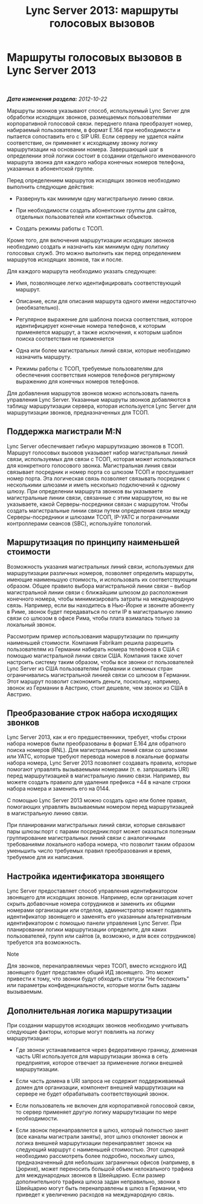 ﻿---
title: 'Lync Server 2013: маршруты голосовых вызовов'
TOCTitle: Маршруты голосовых вызовов
ms:assetid: a2ddf327-2ec4-407b-af0f-276f2b13eefd
ms:mtpsurl: https://technet.microsoft.com/ru-ru/library/Gg412757(v=OCS.15)
ms:contentKeyID: 49310719
ms.date: 05/19/2016
mtps_version: v=OCS.15
ms.translationtype: HT
---

# Маршруты голосовых вызовов в Lync Server 2013

 

_**Дата изменения раздела:** 2012-10-22_

Маршруты звонков указывают способ, используемый Lync Server для обработки исходящих звонков, размещаемых пользователями корпоративной голосовой связи. переднего плана преобразует номер, набираемый пользователем, в формат E.164 при необходимости и пытается сопоставить его с SIP URI. Если серверу не удается найти соответствие, он применяет к исходящему звонку логику маршрутизации на основании номера. Завершающий шаг в определении этой логики состоит в создании отдельного именованного маршрута звонка для каждого набора конечных номеров телефона, указанных в абонентской группе.

Перед определением маршрутов исходящих звонков необходимо выполнить следующие действия:

  - Развернуть как минимум одну магистральную линию связи.

  - При необходимости создать абонентские группы для сайтов, отдельных пользователей или контактных объектов.

  - Создать режимы работы с ТСОП.

Кроме того, для включения маршрутизации исходящих звонков необходимо создать и назначить как минимум одну политику голосовых служб. Это можно выполнить как перед определением маршрутов исходящих звонков, так и после.

Для каждого маршрута необходимо указать следующее:

  - Имя, позволяющее легко идентифицировать соответствующий маршрут.

  - Описание, если для описания маршрута одного имени недостаточно (необязательно).

  - Регулярное выражение для шаблона поиска соответствия, которое идентифицирует конечные номера телефонов, к которым применяется маршрут, а также исключения, к которым шаблон поиска соответствия не применяется

  - Одна или более магистральных линий связи, которые необходимо назначить маршруту.

  - Режимы работы с ТСОП, требуемые пользователям для обеспечения соответствия номеров телефонов регулярному выражению для конечных номеров телефонов.

Для добавления маршрутов звонков можно использовать панель управления Lync Server. Указанные маршруты звонков добавляются в таблицу маршрутизации сервера, которая используется Lync Server для маршрутизации звонков, предназначенных для ТСОП.

## Поддержка магистрали M:N

Lync Server обеспечивает гибкую маршрутизацию звонков в ТСОП. Маршрут голосовых вызовов указывает набор магистральных линий связи, используемых для связи с ТСОП, которая может использоваться для конкретного голосового звонка. Магистральная линия связи связывает посредник и номер порта со шлюзом ТСОП и прослушивает номер порта. Эта логическая связь позволяет связывать посредник с несколькими шлюзами и иметь несколько подключений к одному шлюзу. При определении маршрута звонков вы указываете магистральные линии связи, связанные с этим маршрутом, но вы не указываете, какой Серверы-посредники связан с маршрутом. Чтобы создать магистральные линии связи путем определения связи между Серверы-посредники и шлюзами ТСОП, IP-УАТС и пограничными контроллерами сеансов (SBC), используйте топологий.

## Маршрутизация по принципу наименьшей стоимости

Возможность указания магистральных линий связи, используемых для маршрутизации различных номеров, позволяет определить маршруты, имеющие наименьшую стоимость, и использовать их соответствующим образом. Общее правило выбора магистральной линии связи – выбор магистральной линии связи с ближайшим шлюзом до расположения конечного номера, чтобы минимизировать затраты на международную связь. Например, если вы находитесь в Нью-Йорке и звоните абоненту в Риме, звонок будет передаваться по сети IP в магистральную линию связи со шлюзом в офисе Рима, чтобы плата взималась только за локальный звонок.

Рассмотрим пример использования маршрутизации по принципу наименьшей стоимости. Компания Fabrikam решила разрешить пользователям из Германии набирать номера телефонов в США с помощью магистральной линии связи США. Компания также хочет настроить систему таким образом, чтобы все звонки от пользователей Lync Server из США пользователям Германии и смежных стран ограничивались магистральной линией связи со шлюзом в Германии. Этот маршрут позволит сэкономить деньги, поскольку, например, звонок из Германии в Австрию, стоит дешевле, чем звонок из США в Австрию.

## Преобразование строк набора исходящих звонков

Lync Server 2013, как и его предшественники, требует, чтобы строки набора номеров были преобразованы в формат E.164 для обратного поиска номеров (RNL). Для магистральных линий связи со шлюзами или УАТС, которые требуют перевода номеров в локальные форматы набора номера, Lync Server 2013 позволяет создавать правила, которые помогают управлять вызываемыми номерами (т. е. запрашивать URI) перед маршрутизацией в магистральную линию связи. Например, вы можете создать правило для удаления префикса +44 в начале строки набора номера и заменить его на 0144.

С помощью Lync Server 2013 можно создать одно или более правил, помогающих управлять вызываемым номером перед маршрутизацией в магистральную линию связи.

При планировании магистральных линий связи, которые связывают пары шлюзы:порт с парами посредник:порт может оказаться полезным группирование магистральных линий связи с аналогичными требованиями локального набора номера, что позволит таким образом уменьшить число требуемых правил преобразования и время, требуемое для их написания.

## Настройка идентификатора звонящего

Lync Server предоставляет способ управления идентификатором звонящего для исходящих звонков. Например, если организация хочет скрыть добавочные номера сотрудников и заменить их общими номерами организации или отделов, администратор может подавлять идентификатор звонящего и заменять его указанным альтернативным идентификатором с помощью панели управления Lync Server. При планировании логики маршрутизации определите, для каких пользователей, групп или сайтов (а, возможно, и для всех сотрудников) требуется эта возможность.

> [!note]  
> Для звонков, перенаправляемых через ТСОП, вместо исходного ИД звонящего будет представлен общий ИД звонящего. Это может привести к тому, что звонки будут обходить статусы &quot;Не беспокоить&quot; или параметры конфиденциальности, которые могли быть заданы вызываемым.

## Дополнительная логика маршрутизации

При создании маршрутов исходящих звонков необходимо учитывать следующие факторы, которые могут повлиять на логику маршрутизации:

  - Где звонок устанавливается через федеративную границу, доменная часть URI используется для маршрутизации звонка в сеть предприятия, которое отвечает за применение логики внешней маршрутизации.

  - Если часть домена в URI запроса не содержит поддерживаемый домен для организации, компонент внешней маршрутизации на сервере не будет обрабатывать соответствующий звонок.

  - Если пользователь не включен для корпоративной голосовой связи, то сервер применяет другую логику маршрутизации по мере необходимости.

  - Если звонок перенаправляется в шлюз, который полностью занят (все каналы магистрали заняты), этот шлюз отклоняет звонок и логика внешней маршрутизации перенаправляет звонок на следующий маршрут с наименьшей стоимостью. Этот сценарий необходимо рассмотреть более подробно, поскольку шлюз, предназначенный для небольших заграничных офисов (например, в Цюрихе), может переносить большой объем нелокального трафика для международных звонков в Швейцарию. Если размер дополнительного трафика шлюза задан неправильно, звонки в Швейцарию могут быть перенаправлены в шлюз в Германии, что приведет к увеличению расходов на международную связь.

